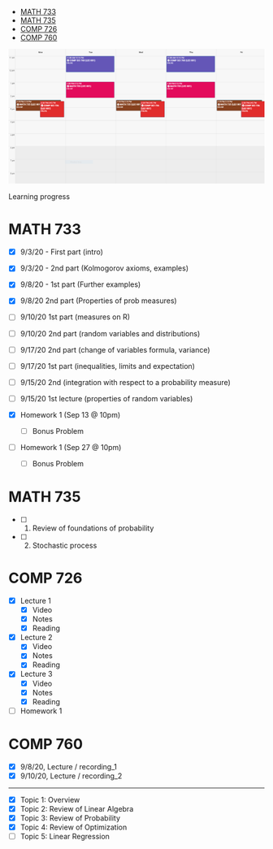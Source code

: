 
- [MATH 733](#math-733)
- [MATH 735](#math-735)
- [COMP 726](#comp-726)
- [COMP 760](#comp-760)


<center><img src="Schedule.PNG"/></center>

Learning progress

# MATH 733
- [x] 9/3/20 - First part (intro)
- [x] 9/3/20 - 2nd part (Kolmogorov axioms, examples)
- [x] 9/8/20 - 1st part (Further examples)
- [x] 9/8/20 2nd part (Properties of prob measures)
- [ ] 9/10/20 1st part (measures on R)
- [ ] 9/10/20 2nd part (random variables and distributions)
- [ ] 9/17/20 2nd part (change of variables formula, variance)	
- [ ] 9/17/20 1st part (inequalities, limits and expectation)
- [ ] 9/15/20 2nd (integration with respect to a probability measure)
- [ ] 9/15/20 1st lecture (properties of random variables)

- [x] Homework 1 (Sep 13 @ 10pm)
  - [ ] Bonus Problem
- [ ] Homework 1 (Sep 27 @ 10pm)
  - [ ] Bonus Problem

# MATH 735
- [ ] 1. Review of foundations of probability
- [ ] 2. Stochastic process

# COMP 726
- [x] Lecture 1
  - [x] Video
  - [x] Notes
  - [x] Reading
- [x] Lecture 2
  - [x] Video
  - [x] Notes
  - [x] Reading
- [x] Lecture 3
  - [x] Video
  - [x] Notes
  - [x] Reading

- [ ] Homework 1

# COMP 760
- [x] 9/8/20, Lecture / recording_1
- [x] 9/10/20, Lecture / recording_2
- - - -
- [x] Topic 1: Overview
- [x] Topic 2: Review of Linear Algebra
- [x] Topic 3: Review of Probability
- [x] Topic 4: Review of Optimization
- [ ] Topic 5: Linear Regression